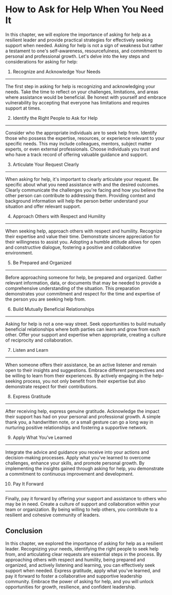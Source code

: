 How to Ask for Help When You Need It
===============================================

In this chapter, we will explore the importance of asking for help as a resilient leader and provide practical strategies for effectively seeking support when needed. Asking for help is not a sign of weakness but rather a testament to one's self-awareness, resourcefulness, and commitment to personal and professional growth. Let's delve into the key steps and considerations for asking for help:

1. Recognize and Acknowledge Your Needs
---------------------------------------

The first step in asking for help is recognizing and acknowledging your needs. Take the time to reflect on your challenges, limitations, and areas where assistance would be beneficial. Be honest with yourself and embrace vulnerability by accepting that everyone has limitations and requires support at times.

2. Identify the Right People to Ask for Help
--------------------------------------------

Consider who the appropriate individuals are to seek help from. Identify those who possess the expertise, resources, or experience relevant to your specific needs. This may include colleagues, mentors, subject matter experts, or even external professionals. Choose individuals you trust and who have a track record of offering valuable guidance and support.

3. Articulate Your Request Clearly
----------------------------------

When asking for help, it's important to clearly articulate your request. Be specific about what you need assistance with and the desired outcomes. Clearly communicate the challenges you're facing and how you believe the other person can contribute to addressing them. Providing context and background information will help the person better understand your situation and offer relevant support.

4. Approach Others with Respect and Humility
--------------------------------------------

When seeking help, approach others with respect and humility. Recognize their expertise and value their time. Demonstrate sincere appreciation for their willingness to assist you. Adopting a humble attitude allows for open and constructive dialogue, fostering a positive and collaborative environment.

5. Be Prepared and Organized
----------------------------

Before approaching someone for help, be prepared and organized. Gather relevant information, data, or documents that may be needed to provide a comprehensive understanding of the situation. This preparation demonstrates your commitment and respect for the time and expertise of the person you are seeking help from.

6. Build Mutually Beneficial Relationships
------------------------------------------

Asking for help is not a one-way street. Seek opportunities to build mutually beneficial relationships where both parties can learn and grow from each other. Offer your support and expertise when appropriate, creating a culture of reciprocity and collaboration.

7. Listen and Learn
-------------------

When someone offers their assistance, be an active listener and remain open to their insights and suggestions. Embrace different perspectives and be willing to learn from their experiences. By actively engaging in the help-seeking process, you not only benefit from their expertise but also demonstrate respect for their contributions.

8. Express Gratitude
--------------------

After receiving help, express genuine gratitude. Acknowledge the impact their support has had on your personal and professional growth. A simple thank you, a handwritten note, or a small gesture can go a long way in nurturing positive relationships and fostering a supportive network.

9. Apply What You've Learned
----------------------------

Integrate the advice and guidance you receive into your actions and decision-making processes. Apply what you've learned to overcome challenges, enhance your skills, and promote personal growth. By implementing the insights gained through asking for help, you demonstrate a commitment to continuous improvement and development.

10. Pay It Forward
------------------

Finally, pay it forward by offering your support and assistance to others who may be in need. Create a culture of support and collaboration within your team or organization. By being willing to help others, you contribute to a resilient and cohesive community of leaders.

Conclusion
----------

In this chapter, we explored the importance of asking for help as a resilient leader. Recognizing your needs, identifying the right people to seek help from, and articulating clear requests are essential steps in the process. By approaching others with respect and humility, being prepared and organized, and actively listening and learning, you can effectively seek support when needed. Express gratitude, apply what you've learned, and pay it forward to foster a collaborative and supportive leadership community. Embrace the power of asking for help, and you will unlock opportunities for growth, resilience, and confident leadership.
